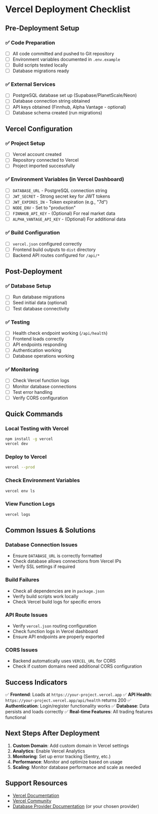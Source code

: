 # Vercel Deployment Checklist

## Pre-Deployment Setup

### ✅ Code Preparation
- [ ] All code committed and pushed to Git repository
- [ ] Environment variables documented in `.env.example`
- [ ] Build scripts tested locally
- [ ] Database migrations ready

### ✅ External Services
- [ ] PostgreSQL database set up (Supabase/PlanetScale/Neon)
- [ ] Database connection string obtained
- [ ] API keys obtained (Finnhub, Alpha Vantage - optional)
- [ ] Database schema created (run migrations)

## Vercel Configuration

### ✅ Project Setup
- [ ] Vercel account created
- [ ] Repository connected to Vercel
- [ ] Project imported successfully

### ✅ Environment Variables (in Vercel Dashboard)
- [ ] `DATABASE_URL` - PostgreSQL connection string
- [ ] `JWT_SECRET` - Strong secret key for JWT tokens
- [ ] `JWT_EXPIRES_IN` - Token expiration (e.g., "7d")
- [ ] `NODE_ENV` - Set to "production"
- [ ] `FINNHUB_API_KEY` - (Optional) For real market data
- [ ] `ALPHA_VANTAGE_API_KEY` - (Optional) For additional data

### ✅ Build Configuration
- [ ] `vercel.json` configured correctly
- [ ] Frontend build outputs to `dist` directory
- [ ] Backend API routes configured for `/api/*`

## Post-Deployment

### ✅ Database Setup
- [ ] Run database migrations
- [ ] Seed initial data (optional)
- [ ] Test database connectivity

### ✅ Testing
- [ ] Health check endpoint working (`/api/health`)
- [ ] Frontend loads correctly
- [ ] API endpoints responding
- [ ] Authentication working
- [ ] Database operations working

### ✅ Monitoring
- [ ] Check Vercel function logs
- [ ] Monitor database connections
- [ ] Test error handling
- [ ] Verify CORS configuration

## Quick Commands

### Local Testing with Vercel
```bash
npm install -g vercel
vercel dev
```

### Deploy to Vercel
```bash
vercel --prod
```

### Check Environment Variables
```bash
vercel env ls
```

### View Function Logs
```bash
vercel logs
```

## Common Issues & Solutions

### Database Connection Issues
- Ensure `DATABASE_URL` is correctly formatted
- Check database allows connections from Vercel IPs
- Verify SSL settings if required

### Build Failures
- Check all dependencies are in `package.json`
- Verify build scripts work locally
- Check Vercel build logs for specific errors

### API Route Issues
- Verify `vercel.json` routing configuration
- Check function logs in Vercel dashboard
- Ensure API endpoints are properly exported

### CORS Issues
- Backend automatically uses `VERCEL_URL` for CORS
- Check if custom domains need additional CORS configuration

## Success Indicators

✅ **Frontend**: Loads at `https://your-project.vercel.app`
✅ **API Health**: `https://your-project.vercel.app/api/health` returns 200
✅ **Authentication**: Login/register functionality works
✅ **Database**: Data persists and loads correctly
✅ **Real-time Features**: All trading features functional

## Next Steps After Deployment

1. **Custom Domain**: Add custom domain in Vercel settings
2. **Analytics**: Enable Vercel Analytics
3. **Monitoring**: Set up error tracking (Sentry, etc.)
4. **Performance**: Monitor and optimize based on usage
5. **Scaling**: Monitor database performance and scale as needed

## Support Resources

- [Vercel Documentation](https://vercel.com/docs)
- [Vercel Community](https://github.com/vercel/vercel/discussions)
- [Database Provider Documentation](https://supabase.com/docs) (or your chosen provider)
